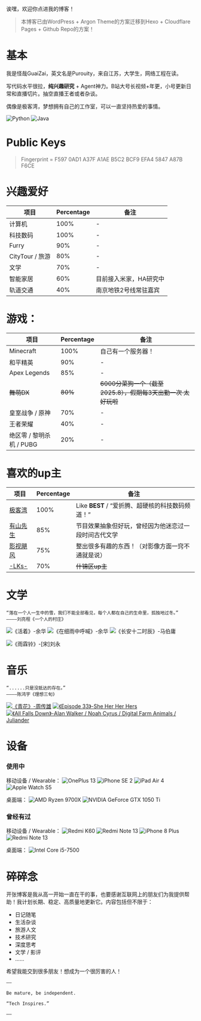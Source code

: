 诶嘿，欢迎你点进我的博客！

> 本博客已由WordPress + Argon Theme的方案迁移到Hexo + Cloudflare Pages + Github Repo的方案！

# 基本

我是怪哉GuaiZai，英文名是Purouity，来自江苏，大学生，网络工程在读。

写代码水平很拉，**纯兴趣研究** + Agent神力。B站大号长视频+年更，小号更新日常和直播切片。抽空直播王者或者杂谈。

偶像是极客湾，梦想拥有自己的工作室，可以一直坚持热爱的事情。

![Python](https://img.shields.io/badge/Python-3776AB?style=flat-square&logo=python&logoColor=ffffff)
![Java](https://img.shields.io/badge/Java-d35d46?style=flat-square&logoColor=ffffff)

# Public Keys
> Fingerprint = F597 0AD1 A37F A1AE B5C2  BCF9 EFA4 5847 A87B F6CE

# 兴趣爱好

项目 | Percentage | 备注
-------- | ----- | ------
计算机 | 100% | -
科技数码 | 100% | -
Furry | 90% | -
CityTour / 旅游 | 80% | -
文学 | 70% | -
智能家居 | 60% | 目前接入米家，HA研究中
轨道交通 | 40% | 南京地铁2号线常驻嘉宾

# 游戏：

项目 | Percentage | 备注
-------- | ----- | ------
Minecraft | 100% | 自己有一个服务器！
和平精英 | 90% | -
Apex Legends | 85% | -
~~舞萌DX~~ | ~~80%~~ |~~6000分菜狗一个（截至2025.8），假期每3天出勤一次 太好玩啦~~
皇室战争 / 原神 | 70% | -
王者荣耀 | 40% | -
绝区零 / 黎明杀机 / PUBG | 20% | -

# 喜欢的up主
项目 | Percentage | 备注
-------- | ----- | ------
[极客湾](https://space.bilibili.com/25876945) | 100% | Like **BEST** / “爱折腾、超硬核的科技数码频道！”
[有山先生](https://space.bilibili.com/28626598) | 85% | 节目效果抽象但好玩，曾经因为他迷恋过一段时间古代文学
[影视飓风](https://space.bilibili.com/946974) | 75% | 整出很多有趣的东西！（对影像方面一窍不通就是说）
[-LKs-](https://space.bilibili.com/125526) | 70% | ~~什锦区up主~~ |

# 文学
```
“落在一个人一生中的雪，我们不能全部看见，每个人都在自己的生命里，孤独地过冬。”
————刘亮程《一个人的村庄》
```

![《活着》-余华](https://img.shields.io/badge/%e3%80%8a%e6%b4%bb%e7%9d%80%e3%80%8b-%e4%bd%99%e5%8d%8e-006cbf?style=flat-square)
![《在细雨中呼喊》-余华](https://img.shields.io/badge/%e3%80%8a%e5%9c%a8%e7%bb%86%e9%9b%a8%e4%b8%ad%e5%91%bc%e5%96%8a%e3%80%8b-%e4%bd%99%e5%8d%8e-006cbf?style=flat-square)
![《长安十二时辰》-马伯庸](https://img.shields.io/badge/%e3%80%8a%e9%95%bf%e5%ae%89%e5%8d%81%e4%ba%8c%e6%97%b6%e8%be%b0%e3%80%8b-%e9%a9%ac%e4%bc%af%e5%ba%b8-006cbf?style=flat-square)

![《雨霖铃》-[宋]刘永](https://img.shields.io/badge/%e3%80%8a%e9%9b%a8%e9%9c%96%e9%93%83%e3%80%8b-%5b%e5%ae%8b%5d%e5%88%98%e6%b0%b8-0c9896?style=flat-square)

# 音乐
```
“......只是没抵达的存在。”
————陈鸿宇《理想三旬》
```
[![《青花》-周传雄](https://img.shields.io/badge/%E3%80%8A%E9%9D%92%E8%8A%B1%E3%80%8B-%E5%91%A8%E4%BC%A0%E9%9B%84-ba3ce8?style=flat-square)](https://music.163.com/#/song?id=189602)
[![《Episode 33》-She Her Her Hers](https://img.shields.io/badge/%e3%80%8aEpisode_33%e3%80%8b-She_Her_Her_Hers-ba3ce8?style=flat-square)](https://music.163.com/#/song?id=1311427648)
[![《All Falls Down》-Alan Walker / Noah Cyrus / Digital Farm Animals / Juliander](https://img.shields.io/badge/%e3%80%8aAll_Falls_Down%e3%80%8b-Alan_Walker_%e7%ad%894%e4%bd%8d%e6%ad%8c%e6%89%8b-ba3ce8?style=flat-square)](https://music.163.com/#/song?id=1311427648)

# 设备
### 使用中
移动设备 / Wearable：
![OnePlus 13](https://img.shields.io/badge/OnePlus_13-f5010c?style=flat-square&logo=oneplus&logoColor=ffffff)
![iPhone SE 2](https://img.shields.io/badge/iPhone_SE_2-000000?style=flat-square&logo=apple&logoColor=ffffff)
![iPad Air 4](https://img.shields.io/badge/iPad_Air_4-000000?style=flat-square&logo=apple&logoColor=ffffff)
![Apple Watch S5](https://img.shields.io/badge/Apple_Watch_S5-000000?style=flat-square&logo=apple&logoColor=ffffff)

桌面端：
![AMD Ryzen 9700X](https://img.shields.io/badge/AMD_Ryzen_9700X-d3491e?style=flat-square&logo=amd&logoColor=ffffff)
![NVIDIA GeForce GTX 1050 Ti](https://img.shields.io/badge/NVIDIA_GeForce_GTX_1050_Ti-65a51c?style=flat-square&logo=nvidia&logoColor=ffffff)

### 曾经有过
移动设备 / Wearable：
![Redmi K60](https://img.shields.io/badge/Redmi_K60-fd4900?style=flat-square&logo=xiaomi&logoColor=ffffff)
![Redmi Note 13](https://img.shields.io/badge/Redmi_Note_13-fd4900?style=flat-square&logo=xiaomi&logoColor=ffffff)
![iPhone 8 Plus](https://img.shields.io/badge/iPhone_8_Plus-000000?style=flat-square&logo=apple&logoColor=ffffff)
![Redmi Note 13](https://img.shields.io/badge/%e5%b0%8f%e7%b1%b3%e6%89%8b%e7%8e%af_8-fd4900?style=flat-square&logo=xiaomi&logoColor=ffffff)

桌面端：
![Intel Core i5-7500](https://img.shields.io/badge/Intel_Core_i5--7500-3170b3?style=flat-square&logo=intel&logoColor=ffffff)

# 碎碎念

开张博客是我从高一开始一直在干的事，也要感谢互联网上的朋友们为我提供帮助！我计划长期、稳定、高质量地更新它。内容包括但不限于：
- 日记随笔
- 生活杂谈
- 旅游人文
- 技术研究
- 深度思考
- 文学 / 影评
- ......

希望我能交到很多朋友！想成为一个很厉害的人！

```
——

Be mature, be independent.

“Tech Inspires.”

——
